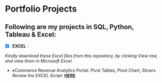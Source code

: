 # Portfolio Projects
## Following are my projects in SQL, Python, Tableau & Excel: <br />





- [x] **EXCEL** - 

*Kindly download these Excel files from this repository, by clicking View raw, and view them in Microsoft Excel.*

  - eCommerce Revenue Analytics Portal: Pivot Tables, Pivot Chart, Slicers <br />
*Review the EXCEL Script:* **[HERE](https://github.com/saiky-111/DataAnalystPortfolioProjects/blob/master/eCommerce%20Revenue%20Analytics%20Portal.xlsx)**<br />

<!--![Dashboard](visuals/excel/PivotReports.png)-->
